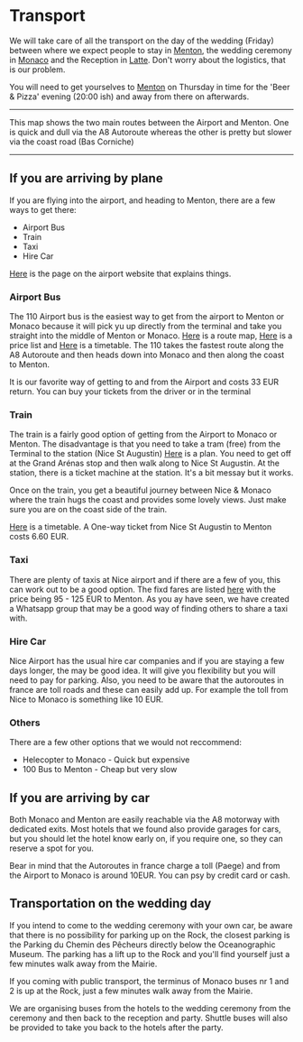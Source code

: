 # Transport

We will take care of all the transport on the day of the wedding (Friday) between where we expect people to stay in [Menton](/en/menton), the wedding ceremony in [Monaco](/en/monaco) and the Reception in [Latte](/en/latte). Don't worry about the logistics, that is our problem.

You will need to get yourselves to [Menton](/en/menton) on Thursday in time for the 'Beer & Pizza' evening (20:00 ish) and away from there on afterwards.

---

<google-map name="transport-map" width=640 height="480" float-center></google-map>

This map shows the two main routes between the Airport and Menton. One is quick and dull via the A8 Autoroute whereas the other is pretty but slower via the coast road (Bas Corniche)

---

## If you are arriving by plane

If you are flying into the airport, and heading to Menton, there are a few ways to get there:

- Airport Bus
- Train
- Taxi
- Hire Car

[Here](nice.aeroport.fr/en/directions/public-transport) is the page on the airport website that explains things.

### Airport Bus

The 110 Airport bus is the easiest way to get from the airport to Menton or Monaco because it will pick yu up directly from the terminal and take you straight into the middle of Menton or Monaco. [Here](https://storage.googleapis.com/is-wp-22-prod/uploads-prod/2019/11/ZOU06_PLAN_DES_LIGNES_ALPES_MARITIMES-2-1.pdf) is a route map, [Here](https://storage.googleapis.com/is-wp-22-prod/uploads-prod/2021/08/ZOU06_TARIF_AEROPORT_LIGNES_110_210_250_07_2021.pdf) is a price list and [Here](https://storage.googleapis.com/is-wp-22-prod/uploads-prod/2021/04/ZOU06_Ligne110_AEROPORT_MONACO_MENTON_valable_%C3%A0_compter_du_26_-avril_-2021.pdf) is a timetable. The 110 takes the fastest route along the A8 Autoroute and then heads down into Monaco and then along the coast to Menton.

It is our favorite way of getting to and from the Airport and costs 33 EUR return. You can buy your tickets from the driver or in the terminal

### Train

The train is a fairly good option of getting from the Airport to Monaco or Menton. The disadvantage is that you need to take a tram (free) from the Terminal to the station (Nice St Augustin) [Here](https://www.lignesdazur.com/horaires-ligne/115) is a plan. You need to get off at the Grand Arénas stop and then walk along to Nice St Augustin. At the station, there is a ticket machine at the station. It's a bit messay but it works.

Once on the train, you get a beautiful journey between Nice & Monaco where the train hugs the coast and provides some lovely views. Just make sure you are on the coast side of the train.

[Here](https://en.oui.sncf/en/train/timetables/nice/menton) is a timetable. A One-way ticket from Nice St Augustin to Menton costs 6.60 EUR.

### Taxi

There are plenty of taxis at Nice airport and if there are a few of you, this can work out to be a good option. The fixd fares are listed [here](https://www.nice.aeroport.fr/en/directions/taxis) with the price being 95 - 125 EUR to Menton. As you ay have seen, we have created a Whatsapp group that may be a good way of finding others to share a taxi with.

### Hire Car

Nice Airport has the usual hire car companies and if you are staying a few days longer, the may be good idea. It will give you flexibility but you will need to pay for parking. Also, you need to be aware that the autoroutes in france are toll roads and these can easily add up. For example the toll from Nice to Monaco is something like 10 EUR.

### Others

There are a few other options that we would not reccommend:

- Helecopter to Monaco - Quick but expensive
- 100 Bus to Menton - Cheap but very slow

## If you are arriving by car

Both Monaco and Menton are easily reachable via the A8 motorway with dedicated exits. Most hotels that we found also provide garages for cars, but you should let the hotel know early on, if you require one, so they can reserve a spot for you.

Bear in mind that the Autoroutes in france charge a toll (Paege) and from the Airport to Monaco is around 10EUR. You can psy by credit card or cash.

## Transportation on the wedding day

If you intend to come to the wedding ceremony with your own car, be aware that there is no possibility for parking up on the Rock, the closest parking is the Parking du Chemin des Pêcheurs directly below the Oceanographic Museum. The parking has a lift up to the Rock and you'll find yourself just a few minutes walk away from the Mairie.

If you coming with public transport, the terminus of Monaco buses nr 1 and 2 is up at the Rock, just a few minutes walk away from the Mairie.

We are organising buses from the hotels to the wedding ceremony from the ceremony and then back to the reception and party. Shuttle buses will also be provided to take you back to the hotels after the party.
